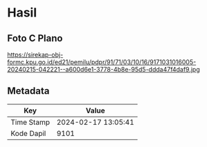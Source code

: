 # Hasil

## Foto C Plano

https://sirekap-obj-formc.kpu.go.id/ed21/pemilu/pdpr/91/71/03/10/16/9171031016005-20240215-042221--a600d6e1-3778-4b8e-95d5-ddda47f4daf9.jpg


## Metadata

| Key        | Value               |
| ---------- | ------------------- |
| Time Stamp | 2024-02-17 13:05:41 |
| Kode Dapil | 9101                |



